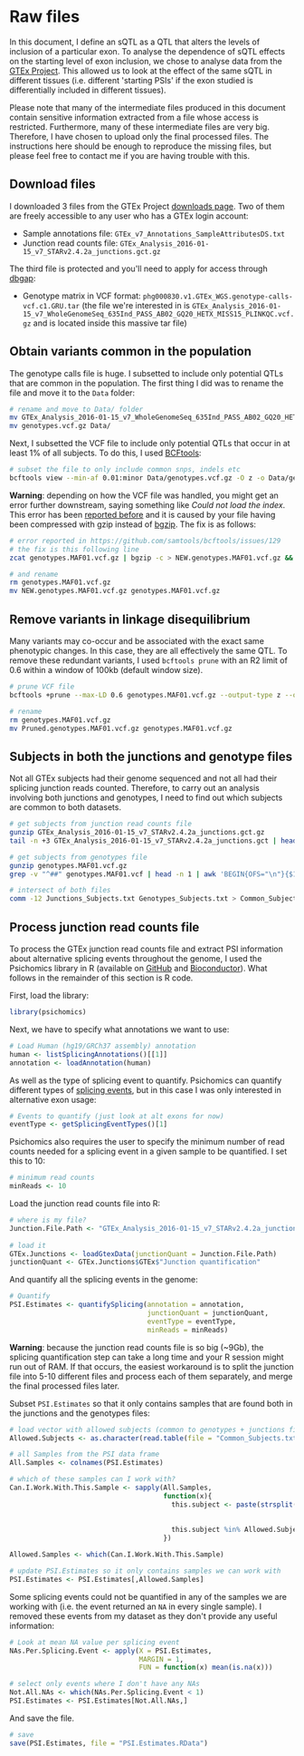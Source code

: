 # Raw files


In this document, I define an sQTL as a QTL that alters the levels of inclusion of a particular exon. To analyse the dependence of sQTL effects on the starting level of exon inclusion, we chose to analyse data from the [GTEx Project](https://www.gtexportal.org/home/). This allowed us to look at the effect of the same sQTL in different tissues (i.e. different 'starting PSIs' if the exon studied is differentially included in different tissues).

Please note that many of the intermediate files produced in this document contain sensitive information extracted from a file whose access is restricted. Furthermore, many of these intermediate files are very big. Therefore, I have chosen to upload only the final processed files. The instructions here should be enough to reproduce the missing files, but please feel free to contact me if you are having trouble with this.

## Download files

I downloaded 3 files from the GTEx Project [downloads page](https://www.gtexportal.org/gtex_analysis_v7/datasets). Two of them are freely accessible to any user who has a GTEx login account:

* Sample annotations file: `GTEx_v7_Annotations_SampleAttributesDS.txt`
* Junction read counts file: `GTEx_Analysis_2016-01-15_v7_STARv2.4.2a_junctions.gct.gz`

The third file is protected and you'll need to apply for access through [dbgap](https://www.ncbi.nlm.nih.gov/projects/gap/cgi-bin/study.cgi?study_id=phs000424.v7.p2):

* Genotype matrix in VCF format: `phg000830.v1.GTEx_WGS.genotype-calls-vcf.c1.GRU.tar` (the file we're interested in is `GTEx_Analysis_2016-01-15_v7_WholeGenomeSeq_635Ind_PASS_AB02_GQ20_HETX_MISS15_PLINKQC.vcf.gz` and is located inside this massive tar file)



## Obtain variants common in the population

The genotype calls file is huge. I subsetted to include only potential QTLs that are common in the population. The first thing I did was to rename the file and move it to the `Data` folder:

```bash
# rename and move to Data/ folder
mv GTEx_Analysis_2016-01-15_v7_WholeGenomeSeq_635Ind_PASS_AB02_GQ20_HETX_MISS15_PLINKQC.vcf.gz genotypes.vcf.gz
mv genotypes.vcf.gz Data/
```
Next, I subsetted the VCF file to include only potential QTLs that occur in at least 1% of all subjects. To do this, I used [BCFtools](https://samtools.github.io/bcftools/):

```bash
# subset the file to only include common snps, indels etc
bcftools view --min-af 0.01:minor Data/genotypes.vcf.gz -O z -o Data/genotypes.MAF01.vcf.gz  # 5-6 hours! from 120gb to 37gb
```
**Warning**: depending on how the VCF file was handled, you might get an error further downstream, saying something like *Could not load the index*. This error has been [reported before](https://github.com/samtools/bcftools/issues/129) and it is caused by your file having been compressed with gzip instead of [bgzip](http://www.htslib.org/download/). The fix is as follows:

```bash
# error reported in https://github.com/samtools/bcftools/issues/129
# the fix is this following line
zcat genotypes.MAF01.vcf.gz | bgzip -c > NEW.genotypes.MAF01.vcf.gz && tabix NEW.genotypes.MAF01.vcf.gz # file was compressed with gzip instead of bgzip ? this step took ~3-4 hours

# and rename
rm genotypes.MAF01.vcf.gz
mv NEW.genotypes.MAF01.vcf.gz genotypes.MAF01.vcf.gz
```

## Remove variants in linkage disequilibrium

Many variants may co-occur and be associated with the exact same phenotypic changes. In this case, they are all effectively the same QTL. To remove these redundant variants, I used `bcftools prune` with an R2 limit of 0.6 within a window of 100kb (default window size).

```bash
# prune VCF file
bcftools +prune --max-LD 0.6 genotypes.MAF01.vcf.gz --output-type z --output Data/Pruned.genotypes.MAF01.vcf.gz 

# rename
rm genotypes.MAF01.vcf.gz
mv Pruned.genotypes.MAF01.vcf.gz genotypes.MAF01.vcf.gz
```

## Subjects in both the junctions and genotype files

Not all GTEx subjects had their genome sequenced and not all had their splicing junction reads counted. Therefore, to carry out an analysis involving both junctions and genotypes, I need to find out which subjects are common to both datasets.

```bash
# get subjects from junction read counts file
gunzip GTEx_Analysis_2016-01-15_v7_STARv2.4.2a_junctions.gct.gz
tail -n +3 GTEx_Analysis_2016-01-15_v7_STARv2.4.2a_junctions.gct | head -n 1 | awk 'BEGIN{OFS="\n"}{$1=$1; print $0}' | tail -n +3 | cut -d'-' -f 2 | awk '{print "GTEX-"$0}' | sort | uniq > Junctions_Subjects.txt

# get subjects from genotypes file
gunzip genotypes.MAF01.vcf.gz
grep -v "^##" genotypes.MAF01.vcf | head -n 1 | awk 'BEGIN{OFS="\n"}{$1=$1; print $0}' | tail -n +4 | sort | uniq > Genotypes_Subjects.txt

# intersect of both files
comm -12 Junctions_Subjects.txt Genotypes_Subjects.txt > Common_Subjects.txt
```


## Process junction read counts file

To process the GTEx junction read counts file and extract PSI information about alternative splicing events throughout the genome, I used the Psichomics library in R (available on [GitHub](https://github.com/nuno-agostinho/psichomics) and [Bioconductor](https://bioconductor.org/packages/release/bioc/html/psichomics.html)). What follows in the remainder of this section is R code.

First, load the library:

```r
library(psichomics)
```
Next, we have to specify what annotations we want to use:

```r
# Load Human (hg19/GRCh37 assembly) annotation
human <- listSplicingAnnotations()[[1]]
annotation <- loadAnnotation(human)
```
As well as the type of splicing event to quantify. Psichomics can quantify different types of [splicing events](http://rstudio-pubs-static.s3.amazonaws.com/359093_7f4afce0df5d48ba99eb0c05a9af8a00.html#quantifying-alternative-splicing), but in this case I was only interested in alternative exon usage:

```r
# Events to quantify (just look at alt exons for now)
eventType <- getSplicingEventTypes()[1]
```
Psichomics also requires the user to specify the minimum number of read counts needed for a splicing event in a given sample to be quantified. I set this to 10:

```r
# minimum read counts
minReads <- 10
```
Load the junction read counts file into R:

```r
# where is my file?
Junction.File.Path <- "GTEx_Analysis_2016-01-15_v7_STARv2.4.2a_junctions.gct"
  
# load it
GTEx.Junctions <- loadGtexData(junctionQuant = Junction.File.Path)
junctionQuant <- GTEx.Junctions$GTEx$"Junction quantification"
```
And quantify all the splicing events in the genome:

```r
# Quantify
PSI.Estimates <- quantifySplicing(annotation = annotation,
                                  junctionQuant = junctionQuant,
                                  eventType = eventType, 
                                  minReads = minReads)
```
**Warning**: because the junction read counts file is so big (~9Gb), the splicing quantification step can take a long time and your R session might run out of RAM. If that occurs, the easiest workaround is to split the junction file into 5-10 different files and process each of them separately, and merge the final processed files later.

Subset `PSI.Estimates` so that it only contains samples that are found both in the junctions and the genotypes files:

```r
# load vector with allowed subjects (common to genotypes + junctions file)
Allowed.Subjects <- as.character(read.table(file = "Common_Subjects.txt")$V1)

# all Samples from the PSI data frame
All.Samples <- colnames(PSI.Estimates)

# which of these samples can I work with?
Can.I.Work.With.This.Sample <- sapply(All.Samples,
                                      function(x){
                                        this.subject <- paste(strsplit(x = x,
                                                                       split = "\\.")[[1]][1:2],
                                                                       collapse = "-")
                                        this.subject %in% Allowed.Subjects
                                      })

Allowed.Samples <- which(Can.I.Work.With.This.Sample)

# update PSI.Estimates so it only contains samples we can work with
PSI.Estimates <- PSI.Estimates[,Allowed.Samples]
```
Some splicing events could not be quantified in any of the samples we are working with (i.e. the event returned an `NA` in every single sample). I removed these events from my dataset as they don't provide any useful information:

```r
# Look at mean NA value per splicing event
NAs.Per.Splicing.Event <- apply(X = PSI.Estimates,
                                MARGIN = 1,
                                FUN = function(x) mean(is.na(x)))

# select only events where I don't have any NAs
Not.All.NAs <- which(NAs.Per.Splicing.Event < 1)
PSI.Estimates <- PSI.Estimates[Not.All.NAs,]
```
And save the file.

```r
# save
save(PSI.Estimates, file = "PSI.Estimates.RData")
```

